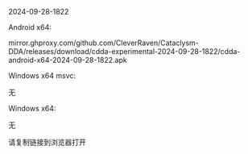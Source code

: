 2024-09-28-1822

Android x64:

mirror.ghproxy.com/github.com/CleverRaven/Cataclysm-DDA/releases/download/cdda-experimental-2024-09-28-1822/cdda-android-x64-2024-09-28-1822.apk

Windows x64 msvc:

无

Windows x64:

无

请复制链接到浏览器打开

